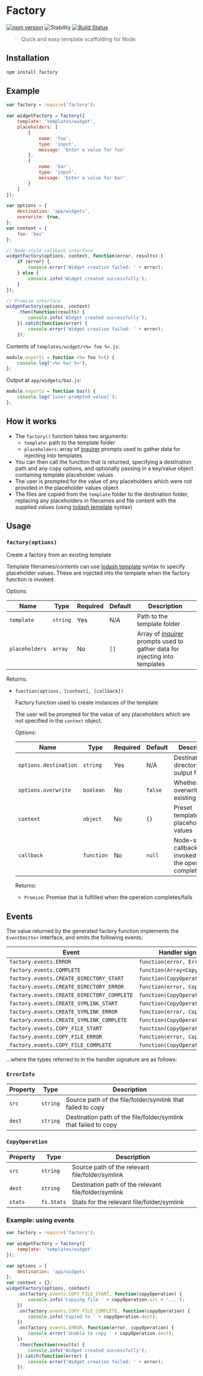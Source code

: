 # Factory
[![npm version](https://img.shields.io/npm/v/factory.svg)](https://www.npmjs.com/package/factory)
![Stability](https://img.shields.io/badge/stability-stable-brightgreen.svg)
[![Build Status](https://travis-ci.org/timkendrick/factory.svg?branch=master)](https://travis-ci.org/timkendrick/factory)

> Quick and easy template scaffolding for Node


## Installation

```bash
npm install factory
```


## Example

```javascript
var factory = require('factory');

var widgetFactory = factory({
	template: 'templates/widget',
	placeholders: [
		{
			name: 'foo',
			type: 'input',
			message: 'Enter a value for foo'
		},
		{
			name: 'bar',
			type: 'input',
			message: 'Enter a value for bar'
		}
	]
});

var options = {
	destination: 'app/widgets',
	overwrite: true,
};
var context = {
	foo: 'baz'
};

// Node-style callback interface
widgetFactory(options, context, function(error, results) {
	if (error) {
		console.error('Widget creation failed: ' + error);
	} else {
		console.info('Widget created successfully');
	}
});

// Promise interface
widgetFactory(options, context)
	.then(function(results) {
		console.info('Widget created successfully');
	}).catch(function(error) {
		console.error('Widget creation failed: ' + error);
	});
```

Contents of `templates/widget/<%= foo %>.js`:

```javascript
module.exports = function <%= foo %>() {
	console.log('<%= bar %>');
};
```

Output at `app/widgets/baz.js`:

```javascript
module.exports = function baz() {
	console.log('[user-prompted value]');
};
```

## How it works

- The `factory()` function takes two arguments:
	- `template`: path to the template folder
	- `placeholders`: array of [inquirer](https://www.npmjs.com/package/inquirer) prompts used to gather data for injecting into templates
- You can then call the function that is returned, specifying a destination path and any copy options, and optionally passing in a key/value object containing template placeholder values
- The user is prompted for the value of any placeholders which were not provided in the placeholder values object
- The files are copied from the `template` folder to the destination folder, replacing any placeholders in filenames and file content with the supplied values (using [lodash template](https://www.npmjs.com/package/lodash.template) syntax)


## Usage

### `factory(options)`

Create a factory from an existing template

Template filenames/contents can use [lodash template](https://www.npmjs.com/package/lodash.template) syntax to specify placeholder values. These are injected into the template when the factory function is invoked.

Options:

| Name | Type | Required | Default | Description |
| ---- | ---- | -------- | ------- | ----------- |
| `template` | `string` | Yes | N/A | Path to the template folder |
| `placeholders` | `array` | No | `[]` | Array of [inquirer](https://www.npmjs.com/package/inquirer) prompts used to gather data for injecting into templates |

Returns:

- `function(options, [context], [callback])`

 	Factory function used to create instances of the template

 	The user will be prompted for the value of any placeholders which are not specified in the `context` object.

 	Options:

 	| Name | Type | Required | Default | Description |
	| ---- | ---- | -------- | ------- | ----------- |
	| `options.destination` | `string` | Yes | N/A | Destination directory for output files |
	| `options.overwrite` | `boolean` | No | `false` | Whether to overwrite existing files |
	| `context` | `object` | No | `{}` | Preset template placeholder values |
	| `callback` | `function` | No | `null` | Node-style callback that is invoked when the operation completes/fails |

	Returns:

	- `Promise`: Promise that is fulfilled when the operation completes/fails

## Events

The value returned by the generated factory function implements the `EventEmitter` interface, and emits the following events:

| Event | Handler signature |
| ----- | ----------------- |
| `factory.events.ERROR` | `function(error, ErrorInfo)` |
| `factory.events.COMPLETE` | `function(Array<CopyOperation>)` |
| `factory.events.CREATE_DIRECTORY_START` | `function(CopyOperation)` |
| `factory.events.CREATE_DIRECTORY_ERROR` | `function(error, CopyOperation)` |
| `factory.events.CREATE_DIRECTORY_COMPLETE` | `function(CopyOperation)` |
| `factory.events.CREATE_SYMLINK_START` | `function(CopyOperation)` |
| `factory.events.CREATE_SYMLINK_ERROR` | `function(error, CopyOperation)` |
| `factory.events.CREATE_SYMLINK_COMPLETE` | `function(CopyOperation)` |
| `factory.events.COPY_FILE_START` | `function(CopyOperation)` |
| `factory.events.COPY_FILE_ERROR` | `function(error, CopyOperation)` |
| `factory.events.COPY_FILE_COMPLETE` | `function(CopyOperation)` |

...where the types referred to in the handler signature are as follows:

### `ErrorInfo`

| Property | Type | Description |
| -------- | ---- | ----------- |
| `src` | `string` | Source path of the file/folder/symlink that failed to copy |
| `dest` | `string` | Destination path of the file/folder/symlink that failed to copy |

### `CopyOperation`

| Property | Type | Description |
| -------- | ---- | ----------- |
| `src` | `string` | Source path of the relevant file/folder/symlink |
| `dest` | `string` | Destination path of the relevant file/folder/symlink |
| `stats ` | `fs.Stats` | Stats for the relevant file/folder/symlink |


### Example: using events

```javascript
var factory = require('factory');

var widgetFactory = factory({
	template: 'templates/widget'
});

var options = {
	destination: 'app/widgets'
};
var context = {};
widgetFactory(options, context)
	.on(factory.events.COPY_FILE_START, function(copyOperation) {
		console.info('Copying file ' + copyOperation.src + '...');
	})
	.on(factory.events.COPY_FILE_COMPLETE, function(copyOperation) {
		console.info('Copied to ' + copyOperation.dest);
	})
	.on(factory.events.ERROR, function(error, copyOperation) {
		console.error('Unable to copy ' + copyOperation.dest);
	})
	.then(function(results) {
		console.info('Widget created successfully');
	}).catch(function(error) {
		console.error('Widget creation failed: ' + error);
	});
```
